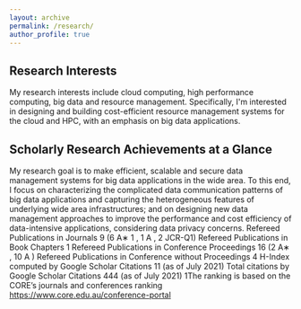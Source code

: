 ```yaml
---
layout: archive
permalink: /research/
author_profile: true
---
```


Research Interests
----------

My research interests include cloud computing, high performance computing, big data and resource management. Specifically, I'm interested in designing and building cost-efficient resource management systems for the cloud and HPC, with an emphasis on big data applications.

Scholarly Research Achievements at a Glance
---

My research goal is to make efficient, scalable and secure data management systems for big data applications
in the wide area. To this end, I focus on characterizing the complicated data communication patterns of big
data applications and capturing the heterogeneous features of underlying wide area infrastructures; and on
designing new data management approaches to improve the performance and cost efficiency of data-intensive
applications, considering data privacy concerns.
Refereed Publications in Journals 9 (6 A∗ 1
, 1 A , 2 JCR-Q1)
Refereed Publications in Book Chapters 1
Refereed Publications in Conference Proceedings 16 (2 A∗
, 10 A )
Refereed Publications in Conference without Proceedings 4
H-Index computed by Google Scholar Citations 11 (as of July 2021)
Total citations by Google Scholar Citations 444 (as of July 2021)
1The ranking is based on the CORE’s journals and conferences ranking https://www.core.edu.au/conference-portal
